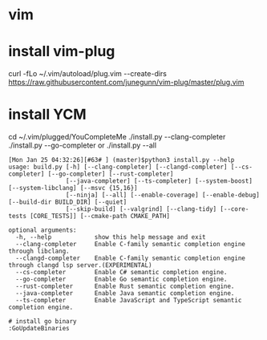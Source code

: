 # vim
# install vim-plug 
curl -fLo ~/.vim/autoload/plug.vim --create-dirs https://raw.githubusercontent.com/junegunn/vim-plug/master/plug.vim
# install YCM
cd ~/.vim/plugged/YouCompleteMe
./install.py --clang-completer
./install.py --go-completer
or 
./install.py --all
```
[Mon Jan 25 04:32:26][#63# ] (master)$python3 install.py --help
usage: build.py [-h] [--clang-completer] [--clangd-completer] [--cs-completer] [--go-completer] [--rust-completer]
                [--java-completer] [--ts-completer] [--system-boost] [--system-libclang] [--msvc {15,16}]
                [--ninja] [--all] [--enable-coverage] [--enable-debug] [--build-dir BUILD_DIR] [--quiet]
                [--skip-build] [--valgrind] [--clang-tidy] [--core-tests [CORE_TESTS]] [--cmake-path CMAKE_PATH]

optional arguments:
  -h, --help            show this help message and exit
  --clang-completer     Enable C-family semantic completion engine through libclang.
  --clangd-completer    Enable C-family semantic completion engine through clangd lsp server.(EXPERIMENTAL)
  --cs-completer        Enable C# semantic completion engine.
  --go-completer        Enable Go semantic completion engine.
  --rust-completer      Enable Rust semantic completion engine.
  --java-completer      Enable Java semantic completion engine.
  --ts-completer        Enable JavaScript and TypeScript semantic completion engine.

# install go binary 
:GoUpdateBinaries
